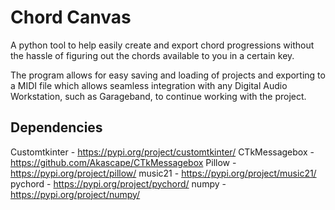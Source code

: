 # Chord Canvas

A python tool to help easily create and export chord progressions without the hassle of
figuring out the chords available to you in a certain key.

The program allows for easy saving and loading of projects and exporting to a MIDI file
which allows seamless integration with any Digital Audio Workstation, such as
Garageband, to continue working with the project.

## Dependencies

Customtkinter - https://pypi.org/project/customtkinter/
CTkMessagebox - https://github.com/Akascape/CTkMessagebox
Pillow - https://pypi.org/project/pillow/
music21 - https://pypi.org/project/music21/
pychord - https://pypi.org/project/pychord/
numpy - https://pypi.org/project/numpy/
